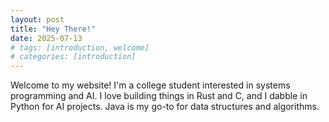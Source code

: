 ```yaml
---
layout: post
title: "Hey There!"
date: 2025-07-13
# tags: [introduction, welcome]
# categories: [introduction]
---
```



Welcome to my website! I'm a college student interested in systems programming and AI. I love building things in Rust and C, and I dabble in Python for AI projects. Java is my go-to for data structures and algorithms.